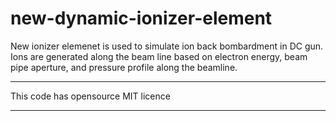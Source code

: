 # new-dynamic-ionizer-element

New ionizer elemenet is used to simulate ion back bombardment in DC gun. 
Ions are generated along the beam line based on electron energy, 
beam pipe aperture,
 and pressure profile along the beamline.

--------------------------------------------------------------------------

This code has opensource MIT licence

--------------------------------------------------------------------------

